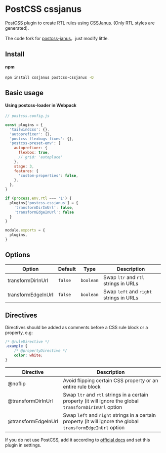 # PostCSS cssjanus

[PostCSS] plugin to create RTL rules using [CSSJanus]. (Only RTL styles are generated).

[PostCSS]: https://github.com/postcss/postcss
[CSSJanus]: https://github.com/cssjanus/cssjanus

The code fork for [postcss-janus](https://github.com/elchininet/postcss-janus)，just modify little.

Install
---

#### npm

```bash
npm install cssjanus postcss-cssjanus -D
```

Basic usage
---

#### Using postcss-loader in Webpack

```js
// postcss.config.js

const plugins = {
  'tailwindcss': {},
  'autoprefixer': {},
  'postcss-flexbugs-fixes': {},
  'postcss-preset-env': {
    autoprefixer: {
      flexbox: true,
      // grid: 'autoplace'
    },
    stage: 3,
    features: {
      'custom-properties': false,
    },
  },
}

if (process.env.rtl === '1') {
  plugins['postcss-cssjanus'] = {
    'transformDirInUrl': false,
    'transformEdgeInUrl': false
  }
}

module.exports = {
  plugins,
}
```

Options
---

| Option             | Default  | Type                | Description                                                  |
| ------------------ | -------- | ------------------- | ------------------------------------------------------------ |
| transformDirInUrl    | `false`  | `boolean`           | Swap `ltr` and `rtl` strings in URLs                         |
| transformEdgeInUrl | `false`  | `boolean`           | Swap `left` and `right` strings in URLs                      |

Directives
---

Directives should be added as comments before a CSS rule block or a property, e.g:

```css
/* @ruleDirective */
.example {
    /* @propertyDirective */
    color: white;
}
```

| Directive           | Description                                                                                                  |
| ------------------- | ------------------------------------------------------------------------------------------------------------ |
| @noflip             | Avoid flipping certain CSS property or an entire rule block                                              |
| @transformDirInUrl    | Swap `ltr` and `rtl` strings in a certain property (it will ignore the global `transformDirInUrl` option       |
| @transformEdgeInUrl | Swap `left` and `right` strings in a certain property (it will ignore the global `transformEdgeInUrl` option |


If you do not use PostCSS, add it according to [official docs]
and set this plugin in settings.

[official docs]: https://github.com/postcss/postcss#usage
